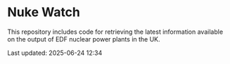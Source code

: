 # Nuke Watch

This repository includes code for retrieving the latest information available on the output of EDF nuclear power plants in the UK.

Last updated: 2025-06-24 12:34